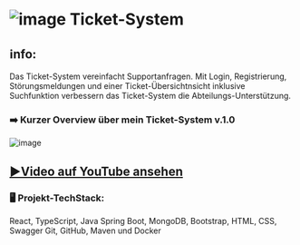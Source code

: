 # ![image](https://github.com/RGMCode/Ticket_System/assets/90555783/312bf52f-ef06-4748-8606-bd9fe212f48b) Ticket-System

## ℹ️nfo:
Das Ticket-System vereinfacht Supportanfragen. Mit Login, Registrierung, Störungsmeldungen und einer Ticket-Übersichtnsicht inklusive Suchfunktion verbessern das Ticket-System die Abteilungs-Unterstützung.

### ➡️ Kurzer Overview über mein Ticket-System v.1.0
![image](https://github.com/RGMCode/Ticket_System/assets/90555783/6d58ebd4-f591-4df6-a031-3b358dedff64)

## [▶️Video auf YouTube ansehen](https://www.youtube.com/watch?v=ovpKNmU8RBY)

### 🖥️ Projekt-TechStack:
React, TypeScript, Java Spring Boot, MongoDB, Bootstrap, HTML, CSS, Swagger Git, GitHub, Maven und Docker


